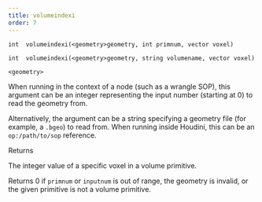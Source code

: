```yaml
---
title: volumeindexi
order: 7
---
```

`int  volumeindexi(<geometry>geometry, int primnum, vector voxel)`

`int  volumeindexi(<geometry>geometry, string volumename, vector voxel)`

`<geometry>`

When running in the context of a node (such as a wrangle SOP), this argument can be an integer representing the input number (starting at 0) to read the geometry from.

Alternatively, the argument can be a string specifying a geometry file (for example, a `.bgeo`) to read from. When running inside Houdini, this can be an `op:/path/to/sop` reference.

Returns

The integer value of a specific voxel in a volume primitive.

Returns 0 if `primnum` or `inputnum` is out of range, the geometry
is invalid, or the given primitive is not a volume primitive.
